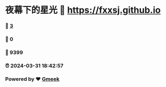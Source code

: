 # 夜幕下的星光 :link: https://fxxsj.github.io 
### :page_facing_up: [3](https://fxxsj.github.io/tag.html) 
### :speech_balloon: 0 
### :hibiscus: 9399 
### :alarm_clock: 2024-03-31 18:42:57 
### Powered by :heart: [Gmeek](https://github.com/Meekdai/Gmeek)
